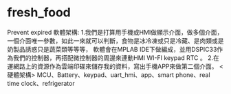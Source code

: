 # fresh_food
Prevent expired
軟體架構:
1.我們是打算用手機或HMI做顯示介面，做多個介面，一個介面唯一參數，如此一來就可以判斷，食物是冰冷凍或只是冷藏、是肉類或是奶製品誘惑只是蔬菜類等等等，
  軟體會在MPLAB IDE下做編成，並用DSPIC33作為我們的控制器，再搭配微控制器的周邊來連動HMI WI-FI keypad RTC 。
2.在運網路上的資源作為雲端印碟來儲存我的資料，寫出手機APP來做第二個介面。
<硬體架構>
MCU、Battery、keypad、uart_hmi、app、smart phone、real time clock、refrigerator
